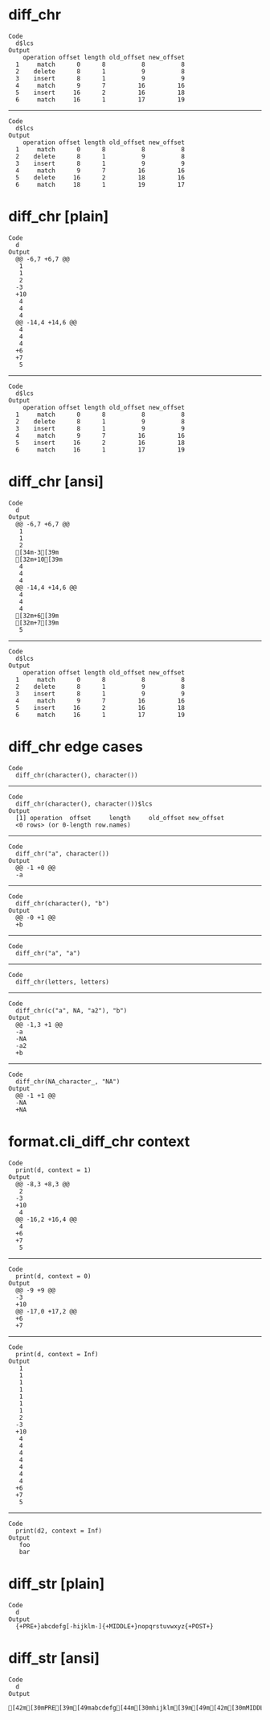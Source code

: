 # diff_chr

    Code
      d$lcs
    Output
        operation offset length old_offset new_offset
      1     match      0      8          8          8
      2    delete      8      1          9          8
      3    insert      8      1          9          9
      4     match      9      7         16         16
      5    insert     16      2         16         18
      6     match     16      1         17         19

---

    Code
      d$lcs
    Output
        operation offset length old_offset new_offset
      1     match      0      8          8          8
      2    delete      8      1          9          8
      3    insert      8      1          9          9
      4     match      9      7         16         16
      5    delete     16      2         18         16
      6     match     18      1         19         17

# diff_chr [plain]

    Code
      d
    Output
      @@ -6,7 +6,7 @@
       1
       1
       2
      -3
      +10
       4
       4
       4
      @@ -14,4 +14,6 @@
       4
       4
       4
      +6
      +7
       5

---

    Code
      d$lcs
    Output
        operation offset length old_offset new_offset
      1     match      0      8          8          8
      2    delete      8      1          9          8
      3    insert      8      1          9          9
      4     match      9      7         16         16
      5    insert     16      2         16         18
      6     match     16      1         17         19

# diff_chr [ansi]

    Code
      d
    Output
      @@ -6,7 +6,7 @@
       1
       1
       2
      [34m-3[39m
      [32m+10[39m
       4
       4
       4
      @@ -14,4 +14,6 @@
       4
       4
       4
      [32m+6[39m
      [32m+7[39m
       5

---

    Code
      d$lcs
    Output
        operation offset length old_offset new_offset
      1     match      0      8          8          8
      2    delete      8      1          9          8
      3    insert      8      1          9          9
      4     match      9      7         16         16
      5    insert     16      2         16         18
      6     match     16      1         17         19

# diff_chr edge cases

    Code
      diff_chr(character(), character())

---

    Code
      diff_chr(character(), character())$lcs
    Output
      [1] operation  offset     length     old_offset new_offset
      <0 rows> (or 0-length row.names)

---

    Code
      diff_chr("a", character())
    Output
      @@ -1 +0 @@
      -a

---

    Code
      diff_chr(character(), "b")
    Output
      @@ -0 +1 @@
      +b

---

    Code
      diff_chr("a", "a")

---

    Code
      diff_chr(letters, letters)

---

    Code
      diff_chr(c("a", NA, "a2"), "b")
    Output
      @@ -1,3 +1 @@
      -a
      -NA
      -a2
      +b

---

    Code
      diff_chr(NA_character_, "NA")
    Output
      @@ -1 +1 @@
      -NA
      +NA

# format.cli_diff_chr context

    Code
      print(d, context = 1)
    Output
      @@ -8,3 +8,3 @@
       2
      -3
      +10
       4
      @@ -16,2 +16,4 @@
       4
      +6
      +7
       5

---

    Code
      print(d, context = 0)
    Output
      @@ -9 +9 @@
      -3
      +10
      @@ -17,0 +17,2 @@
      +6
      +7

---

    Code
      print(d, context = Inf)
    Output
       1
       1
       1
       1
       1
       1
       1
       2
      -3
      +10
       4
       4
       4
       4
       4
       4
       4
      +6
      +7
       5

---

    Code
      print(d2, context = Inf)
    Output
       foo
       bar

# diff_str [plain]

    Code
      d
    Output
      {+PRE+}abcdefg[-hijklm-]{+MIDDLE+}nopqrstuvwxyz{+POST+}

# diff_str [ansi]

    Code
      d
    Output
      [42m[30mPRE[39m[49mabcdefg[44m[30mhijklm[39m[49m[42m[30mMIDDLE[39m[49mnopqrstuvwxyz[42m[30mPOST[39m[49m

